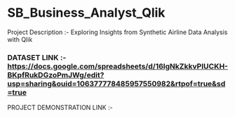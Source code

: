 # SB_Business_Analyst_Qlik

Project Description :- Exploring Insights from Synthetic Airline Data Analysis with Qlik

### DATASET LINK :- https://docs.google.com/spreadsheets/d/16lgNkZkkvPIUCKH-BKpfRukDGzoPmJWg/edit?usp=sharing&ouid=106377778485957550982&rtpof=true&sd=true

PROJECT DEMONSTRATION LINK :-
